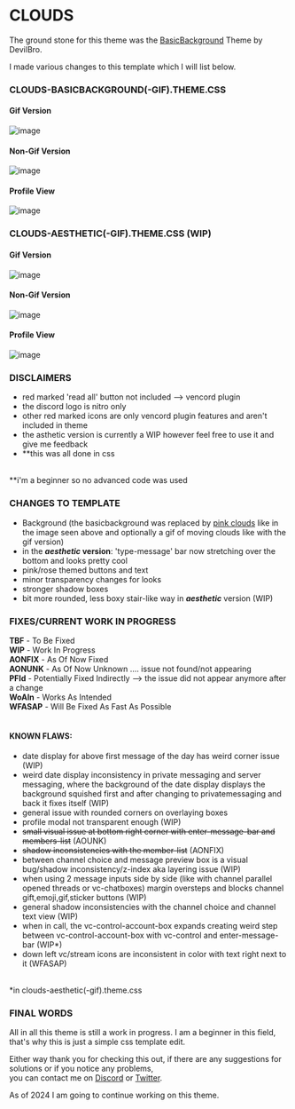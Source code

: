# CLOUDS

The ground stone for this theme was the [BasicBackground](https://github.com/mwittrien/BetterDiscordAddons/tree/master/Themes/BasicBackground) Theme by DevilBro. <br>

I made various changes to this template which I will list below. <br>

### CLOUDS-BASICBACKGROUND(-GIF).THEME.CSS
#### Gif Version
![image](https://github.com/dannyluvvv/customedit-basicbackground/assets/140633387/b5b734f0-af50-47a0-ba06-53800819cef3)

#### Non-Gif Version
![image](https://github.com/dannyluvvv/customedit-basicbackground/assets/140633387/f694f6dc-a441-456e-be52-c88311d476e6)

#### Profile View
![image](https://github.com/dannyluvvv/customedit-basicbackground/assets/140633387/ab024ff7-faf0-468c-8600-cd6260cf93c8)

### CLOUDS-AESTHETIC(-GIF).THEME.CSS (WIP)
#### Gif Version
![image](https://github.com/dannyluvvv/customedit-basicbackground/assets/140633387/1ac09944-8036-472b-b4d9-d909bacf19ee)

#### Non-Gif Version
![image](https://github.com/dannyluvvv/customedit-basicbackground/assets/140633387/5e2cf460-9e66-44b2-adfa-ab69df71167f)

#### Profile View
![image](https://github.com/dannyluvvv/customedit-basicbackground/assets/140633387/bb6b2458-9887-4a52-b064-429921a8048f)



### DISCLAIMERS <br>
- red marked 'read all' button not included --> vencord plugin 
- the discord logo is nitro only
- other red marked icons are only vencord plugin features and aren't included in theme
- the asthetic version is currently a WIP however feel free to use it and give me feedback
- **this was all done in css<br>
<br>
**i'm a beginner so no advanced code was used<br>


### CHANGES TO TEMPLATE <br>
- Background (the basicbackground was replaced by [pink clouds](https://imgur.com/s2rCM7Y) like in the image seen above and optionally a gif of moving clouds like with the gif version)
- in the ***aesthetic* version**: 'type-message' bar now stretching over the bottom and looks pretty cool 
- pink/rose themed buttons and text
- minor transparency changes for looks
- stronger shadow boxes
- bit more rounded, less boxy stair-like way in ***aesthetic*** version (WIP) <br>

### FIXES/CURRENT WORK IN PROGRESS <br>
 **TBF** - To Be Fixed <br>
 **WIP** - Work In Progress <br>
 **AONFIX** - As Of Now Fixed <br>
**AONUNK** - As Of Now Unknown .... issue not found/not appearing <br>
**PFId** - Potentially Fixed Indirectly --> the issue did not appear anymore after a change <br>
**WoAIn** - Works As Intended <br>
**WFASAP** - Will Be Fixed As Fast As Possible <br>
<br>

#### KNOWN FLAWS: <br>
- date display for above first message of the day has weird corner issue (WIP)
- weird date display inconsistency in private messaging and server messaging, where the background of the date display displays the background squished first and after changing to privatemessaging and back it fixes itself (WIP)
- general issue with rounded corners on overlaying boxes
- profile modal not transparent enough (WIP)
- ~~small visual issue at bottom right corner with enter-message-bar and members-list~~ (AOUNK)
- ~~shadow inconsistencies with the member-list~~ (AONFIX)
- between channel choice and message preview box is a visual bug/shadow inconsistency/z-index aka layering issue (WIP)
- when using 2 message inputs side by side (like with channel parallel opened threads or vc-chatboxes) margin oversteps and blocks channel gift,emoji,gif,sticker buttons (WIP)
- general shadow inconsistencies with the channel choice and channel text view (WIP)
- when in call, the vc-control-account-box expands creating weird step between vc-control-account-box with vc-control and enter-message-bar (WIP*)
- down left vc/stream icons are inconsistent in color with text right next to it (WFASAP) <br>
<br>
*in clouds-aesthetic(-gif).theme.css <br>

### FINAL WORDS <br>
All in all this theme is still a work in progress. I am a beginner in this field, that's why this is just a simple css template edit. <br>

Either way thank you for checking this out, if there are any suggestions for solutions or if you notice any problems, <br>
you can contact me on [Discord](https://discordapp.com/users/525663404770197524/) or [Twitter](https://twitter.com/dannisilly). <br>

As of 2024 I am going to continue working on this theme.<br>
